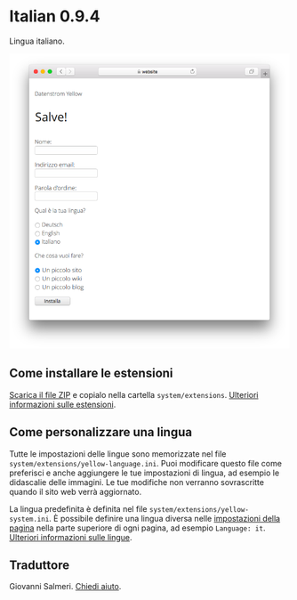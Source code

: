 # Italian 0.9.4

Lingua italiano.

<p align="center"><img src="SCREENSHOT.png" alt="Immagine dello schermo"></p>

## Come installare le estensioni

[Scarica il file ZIP](https://github.com/annaesvensson/yellow-language/raw/main/downloads/italian.zip) e copialo nella cartella `system/extensions`. [Ulteriori informazioni sulle estensioni](https://github.com/annaesvensson/yellow-update).

## Come personalizzare una lingua

Tutte le impostazioni delle lingue sono memorizzate nel file `system/extensions/yellow-language.ini`. Puoi modificare questo file come preferisci e anche aggiungere le tue impostazioni di lingua, ad esempio le didascalie delle immagini. Le tue modifiche non verranno sovrascritte quando il sito web verrà aggiornato.

La lingua predefinita è definita nel file `system/extensions/yellow-system.ini`. È possibile definire una lingua diversa nelle [impostazioni della pagina](https://github.com/annaesvensson/yellow-core#settings-page) nella parte superiore di ogni pagina, ad esempio `Language: it`. [Ulteriori informazioni sulle lingue](https://datenstrom.se/yellow/help/how-to-customise-languages).

## Traduttore

Giovanni Salmeri. [Chiedi aiuto](https://datenstrom.se/yellow/help/).
